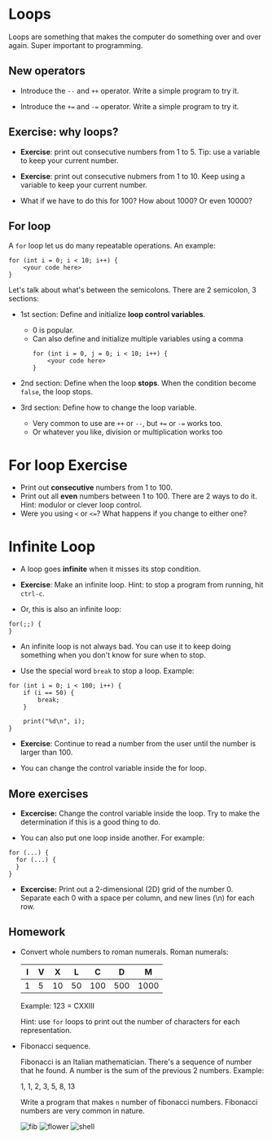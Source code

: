 # Loops #

Loops are something that makes the computer do something over and over again. Super important to programming.

## New operators ##

* Introduce the `--` and `++` operator. Write a simple program to try it.

* Introduce the `+=` and `-=` operator. Write a simple program to try it.

## Exercise: why loops? ##

* **Exercise**: print out consecutive numbers from 1 to 5. Tip: use a variable to keep your current number.

* **Exercise**: print out consecutive nubmers from 1 to 10. Keep using a variable to keep your current number.

* What if we have to do this for 100? How about 1000? Or even 10000?

## For loop ##

A `for` loop let us do many repeatable operations. An example:

```
for (int i = 0; i < 10; i++) {
    <your code here>
}
```

Let's talk about what's between the semicolons. There are 2 semicolon, 3 sections:

* 1st section: Define and initialize **loop control variables**.
    * 0 is popular.
    * Can also define and initialize multiple variables using a comma
        ```
        for (int i = 0, j = 0; i < 10; i++) {
            <your code here>
        }
        ```

* 2nd section: Define when the loop **stops**.
    When the condition become `false`, the loop stops.

* 3rd section: Define how to change the loop variable.
    * Very common to use are `++` or `--`, but `+=` or `-=` works too.
    * Or whatever you like, division or multiplication works too

# For loop Exercise #

* Print out **consecutive** numbers from 1 to 100.
* Print out all **even** numbers between 1 to 100. There are 2 ways to do it. Hint: modulor or clever loop control.
* Were you using `<` or `<=`? What happens if you change to either one?

# Infinite Loop #

* A loop goes **infinite** when it misses its stop condition.

* **Exercise**: Make an infinite loop. Hint: to stop a program from running, hit `ctrl-c`.

* Or, this is also an infinite loop:

```
for(;;) {
}
```

* An infinite loop is not always bad. You can use it to keep doing something when you don't know for sure when to stop.

* Use the special word `break` to stop a loop. Example:

```
for (int i = 0; i < 100; i++) {
    if (i == 50) {
        break;
    }
    
    print("%d\n", i);
}
```

* **Exercise**: Continue to read a number from the user until the number is larger than 100.

* You can change the control variable inside the for loop.

## More exercises ##

* **Excercise:** Change the control variable inside the loop. Try to make the determination if this is a good thing to do.

* You can also put one loop inside another. For example:

```
for (...) {
  for (...) {
  }
}
```

* **Excercise:** Print out a 2-dimensional (2D) grid of the number 0. Separate each 0 with a space per column, and new lines (\n) for each row.

## Homework ##

* Convert whole numbers to roman numerals. Roman numerals:

    | I | V | X  | L  | C   | D   | M    |
    |---|---|----|----|-----|-----|------|
    | 1 | 5 | 10 | 50 | 100 | 500 | 1000 |
    
    Example: 123 = CXXIII
    
    Hint: use `for` loops to print out the number of characters for each representation.
    
* Fibonacci sequence.

    Fibonacci is an Italian mathematician. There's a sequence of number that he found. A number is the sum of the previous 2 numbers. Example:
    
    1, 1, 2, 3, 5, 8, 13
    
    Write a program that makes `n` number of fibonacci numbers.
    Fibonacci numbers are very common in nature.

    ![fib](https://upload.wikimedia.org/wikipedia/commons/2/2e/FibonacciSpiral.svg)
    ![flower](http://memolition.com/wp-content/uploads/2014/07/examples-of-the-golden-ratio-you-can-find-in-nature-84791.jpg)
    ![shell](http://2ff8n03drmib1b12373aauek-wpengine.netdna-ssl.com/assets/images/Art/Fibronacci/nautilus%20shell.jpg)
